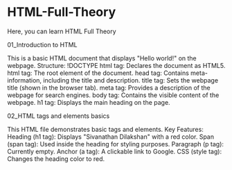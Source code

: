 # HTML-Full-Theory
Here, you can learn HTML Full Theory

01_Introduction to HTML

This is a basic HTML document that displays "Hello world!" on the webpage.
Structure:
!DOCTYPE html tag: Declares the document as HTML5.
html tag: The root element of the document.
head tag: Contains meta-information, including the title and description.
title tag: Sets the webpage title (shown in the browser tab).
meta tag: Provides a description of the webpage for search engines.
body tag: Contains the visible content of the webpage.
h1 tag: Displays the main heading on the page.


02_HTML tags and elements basics

This HTML file demonstrates basic tags and elements.
Key Features:
Heading (h1 tag): Displays "Sivanathan Dilakshan" with a red color.
Span (span tag): Used inside the heading for styling purposes.
Paragraph (p tag): Currently empty.
Anchor (a tag): A clickable link to Google.
CSS (style tag): Changes the heading color to red.